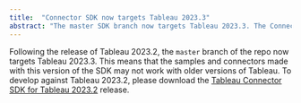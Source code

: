 ```yaml
---
title:  "Connector SDK now targets Tableau 2023.3"
abstract: "The master SDK branch now targets Tableau 2023.3. The Connector SDK for 2023.2 has released for those wishing to target that version."
---
```


Following the release of Tableau 2023.2, the `master` branch of the repo now targets Tableau 2023.3. This means that the samples and connectors made with this version of the SDK may not work with older versions of Tableau. To develop against Tableau 2023.2, please download the [Tableau Connector SDK for Tableau 2023.2](https://github.com/tableau/connector-plugin-sdk/tree/tableau-2023.2) release.
